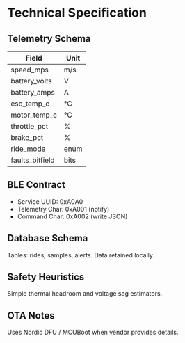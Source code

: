 # Technical Specification

## Telemetry Schema
| Field | Unit |
| --- | --- |
| speed_mps | m/s |
| battery_volts | V |
| battery_amps | A |
| esc_temp_c | °C |
| motor_temp_c | °C |
| throttle_pct | % |
| brake_pct | % |
| ride_mode | enum |
| faults_bitfield | bits |

## BLE Contract
- Service UUID: 0xA0A0
- Telemetry Char: 0xA001 (notify)
- Command Char: 0xA002 (write JSON)

## Database Schema
Tables: rides, samples, alerts. Data retained locally.

## Safety Heuristics
Simple thermal headroom and voltage sag estimators.

## OTA Notes
Uses Nordic DFU / MCUBoot when vendor provides details.
